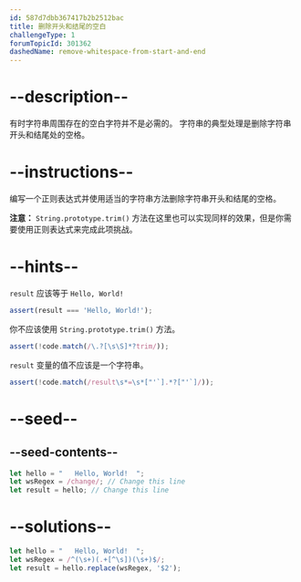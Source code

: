 ```yaml
---
id: 587d7dbb367417b2b2512bac
title: 删除开头和结尾的空白
challengeType: 1
forumTopicId: 301362
dashedName: remove-whitespace-from-start-and-end
---
```


# --description--

有时字符串周围存在的空白字符并不是必需的。 字符串的典型处理是删除字符串开头和结尾处的空格。

# --instructions--

编写一个正则表达式并使用适当的字符串方法删除字符串开头和结尾的空格。

**注意：** `String.prototype.trim()` 方法在这里也可以实现同样的效果，但是你需要使用正则表达式来完成此项挑战。

# --hints--

`result` 应该等于 `Hello, World!`

```js
assert(result === 'Hello, World!');
```

你不应该使用 `String.prototype.trim()` 方法。

```js
assert(!code.match(/\.?[\s\S]*?trim/));
```

`result` 变量的值不应该是一个字符串。

```js
assert(!code.match(/result\s*=\s*["'`].*?["'`]/));
```

# --seed--

## --seed-contents--

```js
let hello = "   Hello, World!  ";
let wsRegex = /change/; // Change this line
let result = hello; // Change this line
```

# --solutions--

```js
let hello = "   Hello, World!  ";
let wsRegex = /^(\s+)(.+[^\s])(\s+)$/;
let result = hello.replace(wsRegex, '$2');
```
